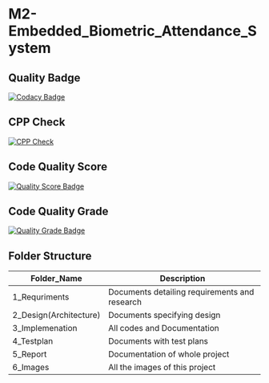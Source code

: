 # M2-Embedded_Biometric_Attendance_System

## Quality Badge
[![Codacy Badge](https://app.codacy.com/project/badge/Grade/3773f6f1103f43af944ff4ee3e948a19)](https://www.codacy.com/gh/sharon012/M2-Embedded_Biometric_Attendace_System/dashboard?utm_source=github.com&amp;utm_medium=referral&amp;utm_content=sharon012/M2-Embedded_Biometric_Attendace_System&amp;utm_campaign=Badge_Grade)

## CPP Check
[![CPP Check](https://github.com/sharon012/M2-Embedded_Biometric_Attendace_System/actions/workflows/cpp_check.yml/badge.svg)](https://github.com/sharon012/M2-Embedded_Biometric_Attendace_System/blob/main/.github/workflows/cpp_check.yml)

## Code Quality Score
[![Quality Score Badge](https://api.codiga.io/project/30243/score/svg)](https://app.codacy.com/gh/sharon012/M2-Embedded_Biometric_Attendace_System/dashboard?utm_source=github.com&amp;utm_medium=referral&amp;utm_content=sharon012/M2-Embedded_Biometric_Attendace_System&amp;utm_campaign=Badge_Grade)

## Code Quality Grade
[![Quality Grade Badge](https://api.codiga.io/project/30243/status/svg)](https://app.codacy.com/gh/sharon012/M2-Embedded_Biometric_Attendace_System/dashboard?utm_source=github.com&amp;utm_medium=referral&amp;utm_content=sharon012/M2-Embedded_Biometric_Attendace_System&amp;utm_campaign=Badge_Grade)

## Folder Structure

Folder_Name      |  Description
-----------------|--------------
1_Requriments     |  Documents detailing requirements and research
2_Design(Architecture)         |  Documents specifying design
3_Implemenation  |  All codes and Documentation
4_Testplan       |  Documents with test plans
  5_Report       |  Documentation of whole project
6_Images         |  All the images of this project

